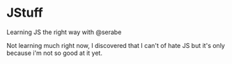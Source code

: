 # JStuff

Learning JS the right way with @serabe 

Not learning much right now, I discovered that I can't of hate JS but it's only because i'm not so good at it yet. 
